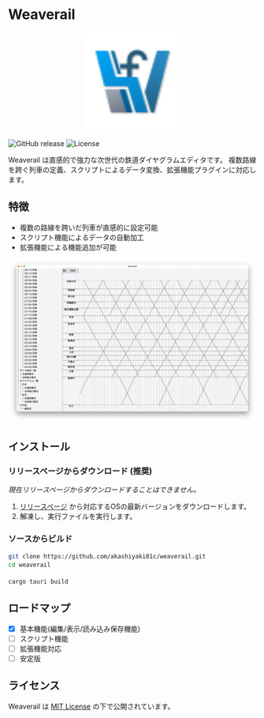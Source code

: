 # Weaverail

<p align="center">
  <img src="docs/image/diagram_logo.svg" alt="Weaverail Logo" width="200"/>
</p>

![GitHub release](https://img.shields.io/github/v/release/akashiyaki01c/weaverail)
![License](https://img.shields.io/github/license/akashiyaki01c/weaverail)


Weaverail は直感的で強力な次世代の鉄道ダイヤグラムエディタです。
複数路線を跨ぐ列車の定義、スクリプトによるデータ変換、拡張機能プラグインに対応します。

## 特徴

* 複数の路線を跨いだ列車が直感的に設定可能
* スクリプト機能によるデータの自動加工
* 拡張機能による機能追加が可能

![window image](./docs/image/window-image.png)

## インストール

### リリースページからダウンロード (推奨)

*現在リリースページからダウンロードすることはできません。*

1. [リリースページ](https://github.com/akashiyaki01c/weaverail/releases) から対応するOSの最新バージョンをダウンロードします。
2. 解凍し、実行ファイルを実行します。

### ソースからビルド

```bash
git clone https://github.com/akashiyaki01c/weaverail.git
cd weaverail

cargo tauri build
```

## ロードマップ

- [x] 基本機能(編集/表示/読み込み保存機能)
- [ ] スクリプト機能
- [ ] 拡張機能対応
- [ ] 安定版

## ライセンス

Weaverail は [MIT License](./LICENSE) の下で公開されています。
